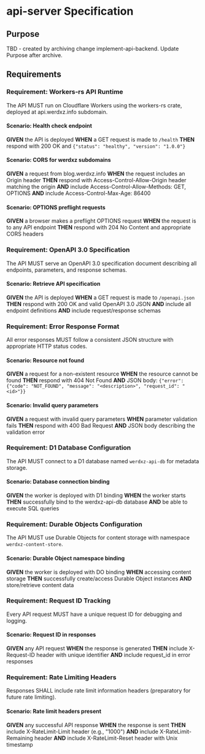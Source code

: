 # api-server Specification

## Purpose
TBD - created by archiving change implement-api-backend. Update Purpose after archive.
## Requirements
### Requirement: Workers-rs API Runtime
The API MUST run on Cloudflare Workers using the workers-rs crate, deployed at api.werdxz.info subdomain.

#### Scenario: Health check endpoint
**GIVEN** the API is deployed
**WHEN** a GET request is made to `/health`
**THEN** respond with 200 OK and `{"status": "healthy", "version": "1.0.0"}`

#### Scenario: CORS for werdxz subdomains
**GIVEN** a request from blog.werdxz.info
**WHEN** the request includes an Origin header
**THEN** respond with Access-Control-Allow-Origin header matching the origin
**AND** include Access-Control-Allow-Methods: GET, OPTIONS
**AND** include Access-Control-Max-Age: 86400

#### Scenario: OPTIONS preflight requests
**GIVEN** a browser makes a preflight OPTIONS request
**WHEN** the request is to any API endpoint
**THEN** respond with 204 No Content and appropriate CORS headers

### Requirement: OpenAPI 3.0 Specification
The API MUST serve an OpenAPI 3.0 specification document describing all endpoints, parameters, and response schemas.

#### Scenario: Retrieve API specification
**GIVEN** the API is deployed
**WHEN** a GET request is made to `/openapi.json`
**THEN** respond with 200 OK and valid OpenAPI 3.0 JSON
**AND** include all endpoint definitions
**AND** include request/response schemas

### Requirement: Error Response Format
All error responses MUST follow a consistent JSON structure with appropriate HTTP status codes.

#### Scenario: Resource not found
**GIVEN** a request for a non-existent resource
**WHEN** the resource cannot be found
**THEN** respond with 404 Not Found
**AND** JSON body: `{"error": {"code": "NOT_FOUND", "message": "<description>", "request_id": "<id>"}}`

#### Scenario: Invalid query parameters
**GIVEN** a request with invalid query parameters
**WHEN** parameter validation fails
**THEN** respond with 400 Bad Request
**AND** JSON body describing the validation error

### Requirement: D1 Database Configuration
The API MUST connect to a D1 database named `werdxz-api-db` for metadata storage.

#### Scenario: Database connection binding
**GIVEN** the worker is deployed with D1 binding
**WHEN** the worker starts
**THEN** successfully bind to the werdxz-api-db database
**AND** be able to execute SQL queries

### Requirement: Durable Objects Configuration
The API MUST use Durable Objects for content storage with namespace `werdxz-content-store`.

#### Scenario: Durable Object namespace binding
**GIVEN** the worker is deployed with DO binding
**WHEN** accessing content storage
**THEN** successfully create/access Durable Object instances
**AND** store/retrieve content data

### Requirement: Request ID Tracking
Every API request MUST have a unique request ID for debugging and logging.

#### Scenario: Request ID in responses
**GIVEN** any API request
**WHEN** the response is generated
**THEN** include X-Request-ID header with unique identifier
**AND** include request_id in error responses

### Requirement: Rate Limiting Headers
Responses SHALL include rate limit information headers (preparatory for future rate limiting).

#### Scenario: Rate limit headers present
**GIVEN** any successful API response
**WHEN** the response is sent
**THEN** include X-RateLimit-Limit header (e.g., "1000")
**AND** include X-RateLimit-Remaining header
**AND** include X-RateLimit-Reset header with Unix timestamp

